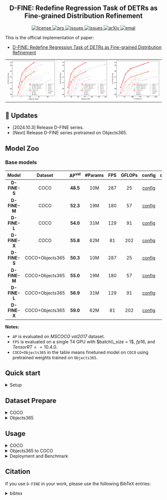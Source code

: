 <!--# [D-FINE: Redefine Regression Task of DETRs as Fine-grained Distribution Refinement](https://arxiv.org/abs/xxxxxx) -->
<h2 align="center">
  D-FINE: Redefine Regression Task of DETRs as <span style="white-space: nowrap;">Fine-grained Distribution Refinement</span>
</h2>





<p align="center">
    <!-- <a href="https://github.com/lyuwenyu/RT-DETR/blob/main/LICENSE">
        <img alt="license" src="https://img.shields.io/badge/LICENSE-Apache%202.0-blue">
    </a> -->
    <a href="https://github.com/Peterande/D-FINE/blob/master/LICENSE">
        <img alt="license" src="https://img.shields.io/github/license/Peterande/D-FINE">
    </a>
    <a href="https://github.com/Peterande/D-FINE/pulls">
        <img alt="prs" src="https://img.shields.io/github/issues-pr/Peterande/D-FINE">
    </a>
    <a href="https://github.com/Peterande/D-FINE/issues">
        <img alt="issues" src="https://img.shields.io/github/issues/Peterande/D-FINE?color=pink">
    </a>
    <a href="https://github.com/Peterande/D-FINE">
        <img alt="issues" src="https://img.shields.io/github/stars/Peterande/D-FINE">
    </a>
    <a href="https://arxiv.org/abs/xxx.xxx">
        <img alt="arXiv" src="https://img.shields.io/badge/arXiv-xxx.xxx-red">
    </a>
    <a href="mailto: pengyansong@mail.ustc.edu.cn">
        <img alt="emal" src="https://img.shields.io/badge/contact_me-email-yellow">
    </a>
</p>

This is the official implementation of paper:
- [D-FINE: Redefine Regression Task of DETRs as Fine-grained Distribution Refinement](https://arxiv.org/abs/xxxxxx)

<table><tr>
<td><img src=https://github.com/Peterande/storage/blob/main/latency.png border=0 width=333></td>
<td><img src=https://github.com/Peterande/storage/blob/main/params.png border=0 width=333></td>
<td><img src=https://github.com/Peterande/storage/blob/main/flops.png border=0 width=333></td>
</tr></table>

## 🚀 Updates
- \[2024.10.3\] Release D-FINE series.
- \[Next\] Release D-FINE series pretrained on Objects365.
  
## Model Zoo

### Base models
| Model | Dataset | AP<sup>val</sup> | #Params | FPS | GFLOPs | config | checkpoint | log |
| :---: | :---: | :---: |  :---: | :---: | :---: | :---: | :---: | :---: |
**D-FINE-S** | COCO | **48.5** |  10M | 287 | 25 | [config](./configs/dfine/dfine_hgnetv2_s_coco.yml) | [48.5](https://github.com/Peterande/storage/releases/download/dfinev1/dfine_s_coco.pth) |
**D-FINE-M** | COCO | **52.3** |  19M | 180 | 57 | [config](./configs/dfine/dfine_hgnetv2_m_coco.yml) | [52.3](https://github.com/Peterande/storage/releases/download/dfinev1/dfine_m_coco.pth) |
**D-FINE-L** | COCO | **54.0** |  31M | 129 | 91 | [config](./configs/dfine/dfine_hgnetv2_l_coco.yml) | [54.0](https://github.com/Peterande/storage/releases/download/dfinev1/dfine_l_coco.pth) |
**D-FINE-X** | COCO | **55.8** |  62M | 81 | 202 | [config](./configs/dfine/dfine_hgnetv2_x_coco.yml) | [55.8](https://github.com/Peterande/storage/releases/download/dfinev1/dfine_x_coco.pth) |
**D-FINE-S** | COCO+Objects365 | **50.3** |  10M | 287 | 25 | [config](./configs/dfine/objects365/dfine_hgnetv2_s_obj2coco.yml) | []() |
**D-FINE-M** | COCO+Objects365 | **55.0** |  19M | 180 | 57 | [config](./configs/dfine/objects365/dfine_hgnetv2_m_obj2coco.yml) | []() |
**D-FINE-L** | COCO+Objects365 | **56.9** |  31M | 129 | 91 | [config](./configs/dfine/objects365/dfine_hgnetv2_l_obj2coco.yml) | []() |
**D-FINE-X** | COCO+Objects365 | **59.0** |  62M | 81 | 202 | [config](./configs/dfine/objects365/dfine_hgnetv2_x_obj2coco.yml) | []() |

**Notes:**
- `AP` is evaluated on *MSCOCO val2017* dataset.
- `FPS` is evaluated on a single T4 GPU with $batch\\_size = 1$, $fp16$, and $TensorRT==10.4.0$.
- `COCO+Objects365` in the table means finetuned model on `COCO` using pretrained weights trained on `Objects365`.
<!-- - `Stage 1`: AP<sup>val</sup> before tuning off advanced augmentations in the final few epochs (Objects365 AP<sup>val</sup> if dataset is `COCO+365`). \
These ckpts offering better generalization.
- `Stage 2`: Best AP<sup>val</sup> after disabling advanced augmentations in the final few epochs. (COCO AP<sup>val</sup> if dataset is `COCO+365`) -->

## Quick start

<details>
<summary>Setup</summary>

```shell

pip install -r requirements.txt
```

</details>

## Dataset Prepare
<details>
<summary> COCO </summary>

1. Download COCO2017 from [OpenDataLab](https://opendatalab.com/OpenDataLab/COCO_2017). 
1. Modify paths in [coco_detection.yml](./configs/dataset/coco_detection.yml)

</details>

<details>
<summary> Objects365 </summary>

1. Download Objects365 from [OpenDataLab](https://opendatalab.com/OpenDataLab/Objects365). 

2. Set the Base Directory:
```shell
export BASE_DIR=/data/Objects365/data
```

3. Create a New Directory to Store Images from the Validation Set:
```shell
mkdir -p ${BASE_DIR}/train/images_from_val
```

3. Copy the v1 and v2 folders from the val directory into the train/images_from_val directory
```shell
cp -r ${BASE_DIR}/val/images/v1 ${BASE_DIR}/train/images_from_val/
cp -r ${BASE_DIR}/val/images/v2 ${BASE_DIR}/train/images_from_val/
```

4. Directory structure after copying:

```shell
${BASE_DIR}/train
├── images_from_val
├── images
│   ├── v1
│   │   ├── patch0
│   │   │   ├── 000000000.jpg
│   │   │   ├── 000000001.jpg
│   │   │   └── ... (more images)
│   ├── v2
│   │   ├── patchx
│   │   │   ├── 000000000.jpg
│   │   │   ├── 000000001.jpg
│   │   │   └── ... (more images)
├── zhiyuan_objv2_train.json
```

```shell
${BASE_DIR}/val
├── images
│   ├── v1
│   │   ├── patch0
│   │   │   ├── 000000000.jpg
│   │   │   └── ... (more images)
│   ├── v2
│   │   ├── patchx
│   │   │   ├── 000000000.jpg
│   │   │   └── ... (more images)
├── zhiyuan_objv2_val.json
```

5. Run remap_obj365.py to merge a subset of the validation set into the training set. Specifically, this script moves samples with indices between 5000 and 800000 from the validation set to the training set.
```shell
python tools/remap_obj365.py --base_dir ${BASE_DIR}
```


6. Run the resize_obj365.py script to resize any images in the dataset where the maximum edge length exceeds 640 pixels. Use the updated JSON file generated in Step 2 to process the sample data. Ensure that you resize images in both the train and val datasets to maintain consistency.
```shell
python tools/resize_obj365.py --base_dir ${BASE_DIR}
```

7. Modify paths in [obj365_detection.yml](./configs/dataset/obj365_detection.yml)


</details>

## Usage
<details>
<summary> COCO </summary>

<!-- <summary>1. Training </summary> -->
1. Set Model:
```shell
export model=l
```

2. Training
```shell
CUDA_VISIBLE_DEVICES=0,1,2,3 torchrun --master_port=777 --nproc_per_node=4 train.py -c configs/dfine/dfine_hgnetv2_${model}_coco.yml --use-amp --seed=0
```

<!-- <summary>2. Testing </summary> -->
3. Testing
```shell
CUDA_VISIBLE_DEVICES=0,1,2,3 torchrun --master_port=777 --nproc_per_node=4 train.py -c configs/dfine/dfine_hgnetv2_${model}_coco.yml -r model.pth --test-only
```

<!-- <summary>3. Tuning </summary> -->
4. Tuning
```shell
CUDA_VISIBLE_DEVICES=0,1,2,3 torchrun --master_port=777 --nproc_per_node=4 train.py -c configs/dfine/dfine_hgnetv2_${model}_coco.yml -t model.pth --use-amp --seed=0
```
</details>


<details>
<summary> Objects365 to COCO </summary>

1. Set Model:
```shell
export model=l
```

2. Training on Objects365
```shell
CUDA_VISIBLE_DEVICES=0,1,2,3 torchrun --master_port=777 --nproc_per_node=4 train.py -c configs/dfine/objects365/dfine_hgnetv2_${model}_obj365.yml --use-amp --seed=0
```

3. Turning on COCO
```shell
CUDA_VISIBLE_DEVICES=0,1,2,3 torchrun --master_port=777 --nproc_per_node=4 train.py -c configs/dfine/objects365/dfine_hgnetv2_${model}_obj2coco.yml --use-amp --seed=0 -t model.pth
```
</details>

<details>
<summary> Deployment and Benchmark </summary>

<!-- <summary>4. Export onnx </summary> -->
1. Set Model:
```shell
export model=l
```

2. Export onnx and tensorrt
```shell
python tools/export_onnx.py -c configs/dfine/dfine_hgnetv2_${model}_coco.yml -r model.pth --check
trtexec --onnx="./model.onnx" --saveEngine="./model.engine" --fp16
```

<!-- <summary>5. Inference </summary> -->
3. Inference

Support torch, onnxruntime, tensorrt and openvino, see details in *benchmark/inference*
```shell
python benchmark/inference/onnx_inf.py --onnx-file model.onnx --im-file image.jpg
python benchmark/inference/trt_inf.py --trt-file model.trt --im-file image.jpg
python benchmark/inference/torch_inf.py -c configs/dfine/dfine_hgnetv2_${model}_coco.yml -r model.pth --im-file image.jpg --device cuda:0
```

<!-- <summary>6. Benchmark </summary> -->
4. Benchmark (Params. / GFLOPs / Latency)
```shell
pip install -r benchmark/requirements.txt
python benchmark/get_info.py -c configs/dfine/dfine_hgnetv2_${model}_coco.yml
python benchmark/TRT/trt_benchmark.py --COCO_dir path/to/COCO2017 --engine_dir model.engine
```

</details>



## Citation
If you use `D-FINE` in your work, please use the following BibTeX entries:

<details>
<summary> bibtex </summary>

```latex

```
</details>
